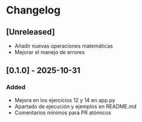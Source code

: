 # Changelog

## [Unreleased]
- Añadir nuevas operaciones matemáticas
- Mejorar el manejo de errores
## [0.1.0] - 2025-10-31
### Added
- Mejora en los ejercicios 12 y 14 en app.py
- Apartado de ejecución y ejemplos en README.md
- Comentarios mínimos para PR atómicos
